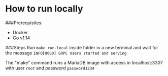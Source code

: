 # How to run locally


###Prerequisites:

- Docker
- Go v1.14

###Steps
Run `make run-local` inside folder in a new terminal and wait for the message `INFO[0000] GRPC Users started and serving  `

The "make" command runs a MariaDB image with access in localhost:3307 with user `root` and password `password1234`